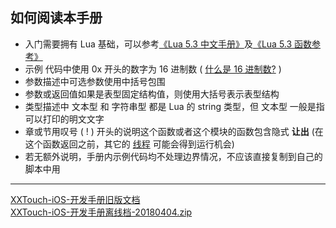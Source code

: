 ## 如何阅读本手册

- 入门需要拥有 Lua 基础，可以参考[《Lua 5.3 中文手册》](https://cloudwu.github.io/lua53doc/manual.html)及[《Lua 5.3 函数参考》](https://www.zybuluo.com/havonz/note/564563) 
- 示例  代码中使用 0x 开头的数字为 16 进制数 \( [什么是 16 进制数?](https://baike.baidu.com/item/%E5%8D%81%E5%85%AD%E8%BF%9B%E5%88%B6%E6%95%B0/5697828) \)
- 参数描述中可选参数使用中括号包围
- 参数或返回值如果是表型固定结构值，则使用大括号表示表型结构
- 类型描述中 文本型 和 字符串型 都是 Lua 的 string 类型，但 文本型 一般是指可以打印的明文文字
- 章或节用叹号 \( \! \) 开头的说明这个函数或者这个模块的函数包含隐式 **让出** (在这个函数返回之前，其它的 [线程](/Handbook/thread/README.md) 可能会得到运行机会) 
- 若无额外说明，手册内示例代码均不处理边界情况，不应该直接复制到自己的脚本中用

---

[XXTouch-iOS-开发手册旧版文档](https://www.xxtouch.com/docs/dev.bak.html)  
[XXTouch-iOS-开发手册离线档-20180404.zip](https://apt-pages.xxtouch.com/others/XXTouch-iOS-%E5%BC%80%E5%8F%91%E6%89%8B%E5%86%8C%E7%A6%BB%E7%BA%BF%E6%A1%A3-20180404.zip)  
